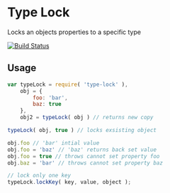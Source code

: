 # Type Lock

Locks an objects properties to a specific type

[![Build Status](https://travis-ci.org/jcblw/type-lock.svg?branch=master)](https://travis-ci.org/jcblw/type-lock)

## Usage

```javascript
var typeLock = require( 'type-lock' ),
    obj = {
        foo: 'bar',
        baz: true 
    },
    obj2 = typeLock( obj ) // returns new copy

typeLock( obj, true ) // locks exsisting object

obj.foo // 'bar' intial value
obj.foo = 'baz' // 'baz' returns back set value
obj.foo = true // throws cannot set property foo
obj.baz = 'bar' // throws cannot set property baz

// lock only one key
typeLock.lockKey( key, value, object );
```
